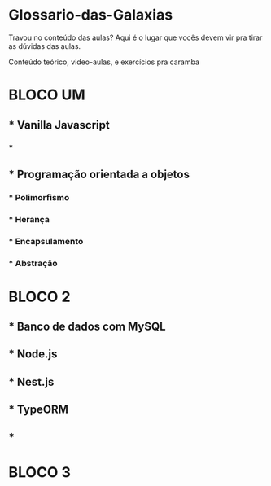 # Glossario-das-Galaxias
Travou no conteúdo das aulas? Aqui é o lugar que vocês devem vir pra tirar as dúvidas das aulas. 

Conteúdo teórico, video-aulas, e exercícios pra caramba

# BLOCO UM

## * Vanilla Javascript
### * 

## * Programação orientada a objetos
### * Polimorfismo
### * Herança
### * Encapsulamento
### * Abstração

# BLOCO 2

## * Banco de dados com MySQL
 
## * Node.js

## * Nest.js

## * TypeORM

## * 

# BLOCO 3

